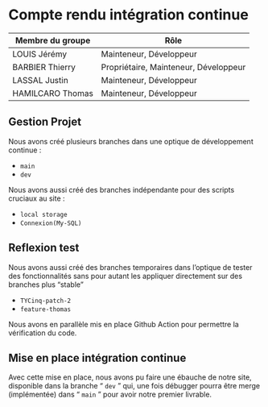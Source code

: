# Compte rendu intégration continue 

| Membre du groupe | Rôle |
| --- | --- |
| LOUIS Jérémy | Mainteneur, Développeur |
| BARBIER Thierry | Propriétaire, Mainteneur, Développeur |
| LASSAL Justin | Mainteneur, Développeur |
| HAMILCARO Thomas | Mainteneur, Développeur |

## Gestion Projet

Nous avons créé plusieurs branches dans une optique de développement continue : 
- `main`
- `dev`

Nous avons aussi créé des branches indépendante pour des scripts cruciaux au site : 
- `local storage`
- `Connexion(My-SQL)`

## Reflexion test

Nous avons aussi créé des branches temporaires dans l’optique de tester des fonctionnalités sans pour autant les appliquer directement sur des branches plus “stable”
- `TYCinq-patch-2`
- `feature-thomas`

Nous avons en parallèle mis en place Github Action pour permettre la vérification du code.

## Mise en place intégration continue

Avec cette mise en place, nous avons pu faire une ébauche de notre site, disponible dans la branche “ `dev` ” qui, une fois débugger pourra être merge (implémentée) dans “ `main` ” pour avoir notre premier livrable.
